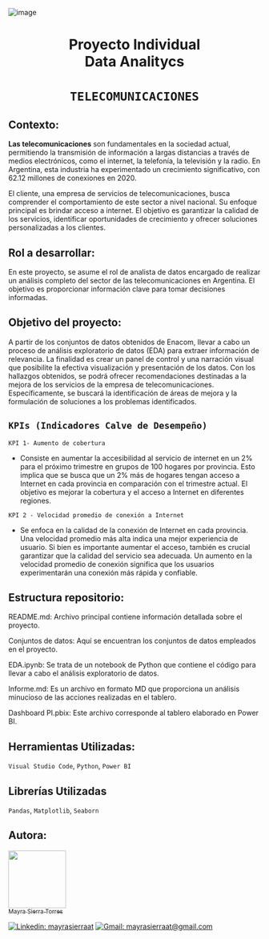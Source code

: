 ![image](https://github.com/MayraSierraAT/PI_DA-Telecomunicaciones/assets/123905946/90ab5344-aabf-4339-bd36-8a4862fffc7b)

# <h1 align="center"> Proyecto Individual <br> Data Analitycs </h1>
# <h1 align="center"> `TELECOMUNICACIONES` </h1>

## Contexto:

**Las telecomunicaciones** son fundamentales en la sociedad actual, permitiendo la transmisión de información a largas distancias a través de medios electrónicos, como el internet, la telefonía, la televisión y la radio. En Argentina, esta industria ha experimentado un crecimiento significativo, con 62.12 millones de conexiones en 2020.

El cliente, una empresa de servicios de telecomunicaciones, busca comprender el comportamiento de este sector a nivel nacional. Su enfoque principal es brindar acceso a internet. El objetivo es garantizar la calidad de los servicios, identificar oportunidades de crecimiento y ofrecer soluciones personalizadas a los clientes.

## Rol a desarrollar:

En este proyecto, se asume el rol de analista de datos encargado de realizar un análisis completo del sector de las telecomunicaciones en Argentina. El objetivo es proporcionar información clave para tomar decisiones informadas.

## Objetivo del proyecto:

A partir de los conjuntos de datos obtenidos de Enacom, llevar a cabo un proceso de análisis exploratorio de datos (EDA) para extraer información de relevancia. La finalidad es crear un panel de control y una narración visual que posibilite la efectiva visualización y presentación de los datos. Con los hallazgos obtenidos, se podrá ofrecer recomendaciones destinadas a la mejora de los servicios de la empresa de telecomunicaciones. Específicamente, se buscará la identificación de áreas de mejora y la formulación de soluciones a los problemas identificados.

## `KPIs (Indicadores Calve de Desempeño)`

`KPI 1- Aumento de cobertura`

- Consiste en aumentar la accesibilidad al servicio de internet en un 2% para el próximo trimestre en grupos de 100 hogares por provincia. Esto implica que se busca que un 2% más de hogares tengan acceso a Internet en cada provincia en comparación con el trimestre actual. El objetivo es mejorar la cobertura y el acceso a Internet en diferentes regiones.

`KPI 2 - Velocidad promedio de conexión a Internet` 

- Se enfoca en la calidad de la conexión de Internet en cada provincia. Una velocidad promedio más alta indica una mejor experiencia de usuario. Si bien es importante aumentar el acceso, también es crucial garantizar que la calidad del servicio sea adecuada. Un aumento en la velocidad promedio de conexión significa que los usuarios experimentarán una conexión más rápida y confiable.

## Estructura repositorio:

README.md: Archivo principal contiene información detallada sobre el proyecto.

Conjuntos de datos: Aquí se encuentran los conjuntos de datos empleados en el proyecto.

EDA.ipynb: Se trata de un notebook de Python que contiene el código para llevar a cabo el análisis exploratorio de datos.

Informe.md: Es un archivo en formato MD que proporciona un análisis minucioso de las acciones realizadas en el tablero.

Dashboard PI.pbix: Este archivo corresponde al tablero elaborado en Power BI.

## Herramientas Utilizadas:

`Visual Studio Code`, `Python`, `Power BI`

## Librerías Utilizadas

`Pandas`, `Matplotlib`, `Seaborn`

## Autora:

[<img src="https://avatars.githubusercontent.com/u/123905946?v=4" width=115><br><sub>Mayra Sierra Torres</sub>](https://github.com/MayraSierraAT)


[![Linkedin: mayrasierraat](https://img.shields.io/badge/-mayrasierraat-blue?style=flat-square&logo=Linkedin&logoColor=white&link=https://www.linkedin.com/in/mayrasierraat/)](https://www.linkedin.com/in/mayrasierraat/)
[![Gmail: mayrasierraat@gmail.com](https://img.shields.io/badge/Gmail-mayrasierraat@gmail.com-red)](mailto:mayrasierraat@gmail.com)
